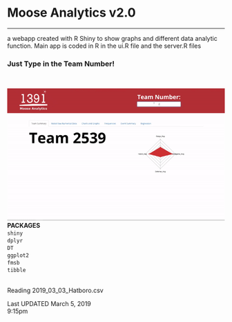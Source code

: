 <h1>Moose Analytics v2.0</h1> <hr>
a webapp created with R Shiny to show graphs and different data analytic function.
Main app is coded in R in the ui.R file and the server.R files
<br>
<h3>Just Type in the Team Number!</h3><br>

![Alt Text](demo.gif)
<br>
<b>PACKAGES</b><br>
<code>shiny</code><br>
<code>dplyr</code><br>
<code>DT</code><br>
<code>ggplot2</code><br>
<code>fmsb</code><br>
<code>tibble</code><br>


<br>
Reading 2019_03_03_Hatboro.csv


Last UPDATED March 5, 2019 <br>
9:15pm <br>

